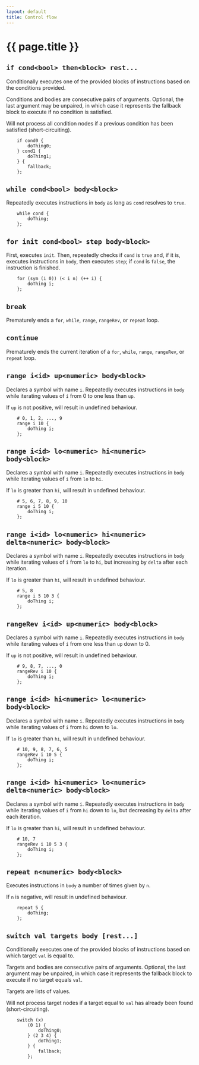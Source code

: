 ```yaml
---
layout: default
title: Control flow
---
```

# {{ page.title }}

## `if cond<bool> then<block> rest...`

Conditionally executes one of the provided blocks of instructions based on the conditions provided.

Conditions and bodies are consecutive pairs of arguments. Optional, the last argument may be unpaired, in which case it represents the fallback block to execute if no condition is satisfied.

Will not process all condition nodes if a previous condition has been satisfied (short-circuiting).

```
    if cond0 {
        doThing0;
    } cond1 {
        doThing1;
    } {
        fallback;
    };
```

## `while cond<bool> body<block>`

Repeatedly executes instructions in `body` as long as `cond` resolves to `true`.

```
    while cond {
        doThing;
    };
```

## `for init cond<bool> step body<block>`

First, executes `init`. Then, repeatedly checks if `cond` is `true` and, if it is, executes instructions in `body`, then executes `step`; if `cond` is `false`, the instruction is finished.

```
    for (sym (i 0)) (< i n) (++ i) {
        doThing i;
    };
```

## `break`

Prematurely ends a `for`, `while`, `range`, `rangeRev`, or `repeat` loop.

## `continue`

Prematurely ends the current iteration of a `for`, `while`, `range`, `rangeRev`, or `repeat` loop.

## `range i<id> up<numeric> body<block>`

Declares a symbol with name `i`. Repeatedly executes instructions in `body` while iterating values of `i` from 0 to one less than `up`.

If `up` is not positive, will result in undefined behaviour.

```
    # 0, 1, 2, ..., 9
    range i 10 {
        doThing i;
    };
```

## `range i<id> lo<numeric> hi<numeric> body<block>`

Declares a symbol with name `i`. Repeatedly executes instructions in `body` while iterating values of `i` from `lo` to `hi`.

If `lo` is greater than `hi`, will result in undefined behaviour.

```
    # 5, 6, 7, 8, 9, 10
    range i 5 10 {
        doThing i;
    };
```

## `range i<id> lo<numeric> hi<numeric> delta<numeric> body<block>`

Declares a symbol with name `i`. Repeatedly executes instructions in `body` while iterating values of `i` from `lo` to `hi`, but increasing by `delta` after each iteration.

If `lo` is greater than `hi`, will result in undefined behaviour.

```
    # 5, 8
    range i 5 10 3 {
        doThing i;
    };
```

## `rangeRev i<id> up<numeric> body<block>`

Declares a symbol with name `i`. Repeatedly executes instructions in `body` while iterating values of `i` from one less than `up` down to 0.

If `up` is not positive, will result in undefined behaviour.

```
    # 9, 8, 7, ..., 0
    rangeRev i 10 {
        doThing i;
    };
```

## `range i<id> hi<numeric> lo<numeric> body<block>`

Declares a symbol with name `i`. Repeatedly executes instructions in `body` while iterating values of `i` from `hi` down to `lo`.

If `lo` is greater than `hi`, will result in undefined behaviour.

```
    # 10, 9, 8, 7, 6, 5
    rangeRev i 10 5 {
        doThing i;
    };
```

## `range i<id> hi<numeric> lo<numeric> delta<numeric> body<block>`

Declares a symbol with name `i`. Repeatedly executes instructions in `body` while iterating values of `i` from `hi` down to `lo`, but decreasing by `delta` after each iteration.

If `lo` is greater than `hi`, will result in undefined behaviour.

```
    # 10, 7
    rangeRev i 10 5 3 {
        doThing i;
    };
```

## `repeat n<numeric> body<block>`

Executes instructions in `body` a number of times given by `n`.

If `n` is negative, will result in undefined behaviour.

```
    repeat 5 {
        doThing;
    };
```

## `switch val targets body [rest...]`

Conditionally executes one of the provided blocks of instructions based on which target `val` is equal to.

Targets and bodies are consecutive pairs of arguments. Optional, the last argument may be unpaired, in which case it represents the fallback block to execute if no target equals `val`.

Targets are lists of values.

Will not process target nodes if a target equal to `val` has already been found (short-circuiting).

```
    switch (x)
        (0 1) {
            doThing0;
        } (2 3 4) {
            doThing1;
        } {
            fallback;
        };
```